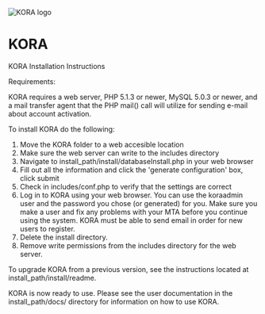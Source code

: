 ![KORA logo](http://kora.matrix.msu.edu/kora_promo/logo.png "msu.seum logo")


KORA
====

KORA Installation Instructions

Requirements:

KORA requires a web server, PHP 5.1.3 or newer, MySQL 5.0.3 or newer, and a mail transfer agent that the PHP mail() call will utilize for sending e-mail about account activation.

To install KORA do the following:

1. Move the KORA folder to a web accesible location
2. Make sure the web server can write to the includes directory
3. Navigate to install_path/install/databaseInstall.php in your web browser
4. Fill out all the information and click the 'generate configuration' box, click submit
5. Check in includes/conf.php to verify that the settings are correct
6. Log in to KORA using your web browser.  You can use the koraadmin user and the password you chose (or generated) for you.  Make sure you make a user and fix any problems with your MTA before you continue using the system.  KORA must be able to send email in order for new
   users to register.
7. Delete the install directory.
8. Remove write permissions from the includes directory for the web server.

To upgrade KORA from a previous version, see the instructions located at install_path/install/readme.

KORA is now ready to use.  Please see the user documentation in the install_path/docs/ directory for information on how to use KORA.
